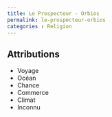 ```yaml
---
title: Le Prospecteur - Orbios
permalink: le-prospecteur-orbios
categories : Religion
---
```


## Attributions
- Voyage
- Océan
- Chance
- Commerce
- Climat
- Inconnu
